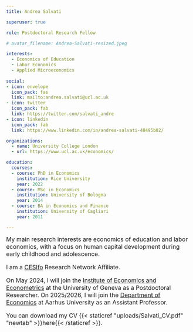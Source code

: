 ```yaml
---
title: Andrea Salvati

superuser: true

role: Postdoctoral Research Fellow

# avatar_filename: Andrea-Salvati-resized.jpeg

interests:
  - Economics of Education
  - Labor Economics
  - Applied Microeconomics
  
social:
- icon: envelope
  icon_pack: fas
  link: mailto:andrea.salvati@ucl.ac.uk
- icon: twitter
  icon_pack: fab
  link: https://twitter.com/salvati_andre
- icon: linkedin
  icon_pack: fab
  link: https://www.linkedin.com/in/andrea-salvati-48495b82/

organizations:
  - name: University College London
  - url: https://www.ucl.ac.uk/economics/

education:
  courses:
  - course: PhD in Economics
    institution: Rice University
    year: 2022
  - course: MSc in Economics
    institution: University of Bologna
    year: 2014
  - course: BA in Economics and Finance
    institution: University of Cagliari
    year: 2011

---
```


<font size="3">My main research interests are economics of education and labor economics, with a focus on human capital development during early childhood and adolescence. 

I am a [CESIfo](https://www.cesifo.org/) Research Network Affiliate.

On May 2024, I will join the [Institute of Economics and Econometrics](https://www.unige.ch/gsem/en/research/institutes/iee/) at the University of Geneva as a Postdoctoral Researcher. On 2025/2026, I will join the [Department of Economics](https://econ.au.dk/) at Aarhus University as an Assistant Professor. 

You can download my CV {{< staticref "uploads/Salvati_CV.pdf" "newtab" >}}here{{< /staticref >}}.

</font>
